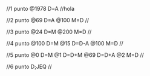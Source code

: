 
//1 punto
@1978
D=A
//hola

//2 punto
@69
D=A
@100
M=D
//

//3 punto
@24
D=M
@200
M=D
//

//4 punto
@100
D=M
@15
D=D-A
@100
M=D
//

//5 punto
@0
D=M
@1
D=D+M
@69
D=D+A
@2
M=D
//

//6 punto 
D;JEQ
//

